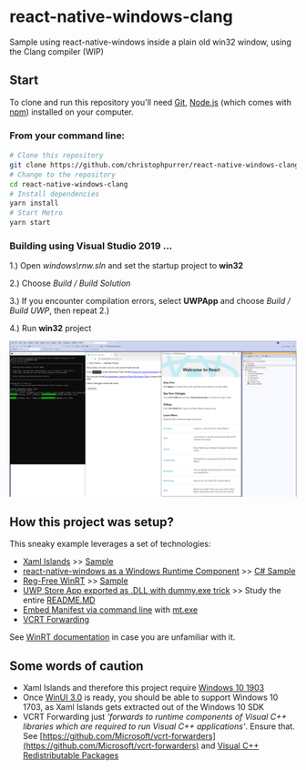 # react-native-windows-clang
Sample using react-native-windows inside a plain old win32 window, using the Clang compiler (WIP)

## Start

To clone and run this repository you'll need [Git](https://git-scm.com), [Node.js](https://nodejs.org/en/download/) (which comes with [npm](http://npmjs.com)) installed on your computer. 

### From your command line:

```bash
# Clone this repository
git clone https://github.com/christophpurrer/react-native-windows-clang.git
# Change to the repository
cd react-native-windows-clang
# Install dependencies
yarn install
# Start Metro
yarn start
```
### Building using Visual Studio 2019 ...

1.) Open *windows\rnw.sln* and set the startup project to **win32**

2.) Choose *Build / Build Solution*

3.) If you encounter compilation errors, select **UWPApp** and choose *Build / Build UWP*, then repeat 2.)

4.) Run **win32** project

![Running react-native-windows inside a win32 window](doc/react-native-windows-win32.png)

## How this project was setup?
This sneaky example leverages a set of technologies:
- [Xaml Islands](https://docs.microsoft.com/en-us/windows/apps/desktop/modernize/using-the-xaml-hosting-api) >> [Sample](https://github.com/marb2000/XamlIslands/tree/master/1903_Samples/CppWinRT_Win32_SimpleApp/Win32DesktopApp)
- [react-native-windows as a Windows Runtime Component](https://techcommunity.microsoft.com/t5/windows-dev-appconsult/getting-started-with-react-native-for-windows/ba-p/912093) >> [C# Sample](https://github.com/microsoft/react-native-windows-samples/tree/master/samples/TodosFeed/TodosFeed/windows)
- [Reg-Free WinRT](https://blogs.windows.com/windowsdeveloper/2019/04/30/enhancing-non-packaged-desktop-apps-using-windows-runtime-components/) >> [Sample](https://github.com/Microsoft/RegFree_WinRT/tree/master/Cpp)
- [UWP Store App exported as .DLL with dummy.exe trick](https://github.com/marb2000/XamlIslands/tree/master/1903_Samples/CppWinRT_Win32_SingleIsland) >> Study the entire [README.MD](https://github.com/marb2000/XamlIslands/blob/master/1903_Samples/CppWinRT_Win32_SingleIsland/ReadMe.md)
- [Embed Manifest via command line](https://docs.microsoft.com/en-us/cpp/build/how-to-embed-a-manifest-inside-a-c-cpp-application?view=vs-2019) with [mt.exe](https://docs.microsoft.com/en-us/windows/win32/sbscs/mt-exe)
- [VCRT Forwarding](https://www.nuget.org/packages/Microsoft.VCRTForwarders.140)

See [WinRT documentation](https://docs.microsoft.com/en-us/windows/uwp/cpp-and-winrt-apis/get-started) in case you are unfamiliar with it.

## Some words of caution
- Xaml Islands and therefore this project require [Windows 10 1903](https://en.wikipedia.org/wiki/Windows_10_version_history)
- Once [WinUI 3.0](https://docs.microsoft.com/en-us/uwp/toolkits/winui3) is ready, you should be able to support Windows 10 1703, as Xaml Islands gets extracted out of the Windows 10 SDK
- VCRT Forwarding just *'forwards to runtime components of Visual C++ libraries which are required to run Visual C++ applications'*. Ensure that. See [https://github.com/Microsoft/vcrt-forwarders](https://github.com/Microsoft/vcrt-forwarders) and [Visual C++ Redistributable Packages](https://aka.ms/AA4pp63)